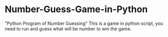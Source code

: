 # Number-Guess-Game-in-Python
"Python Program of Number Guessing"
This is a game in python script, you need to run and guess what will be number to win the game.
